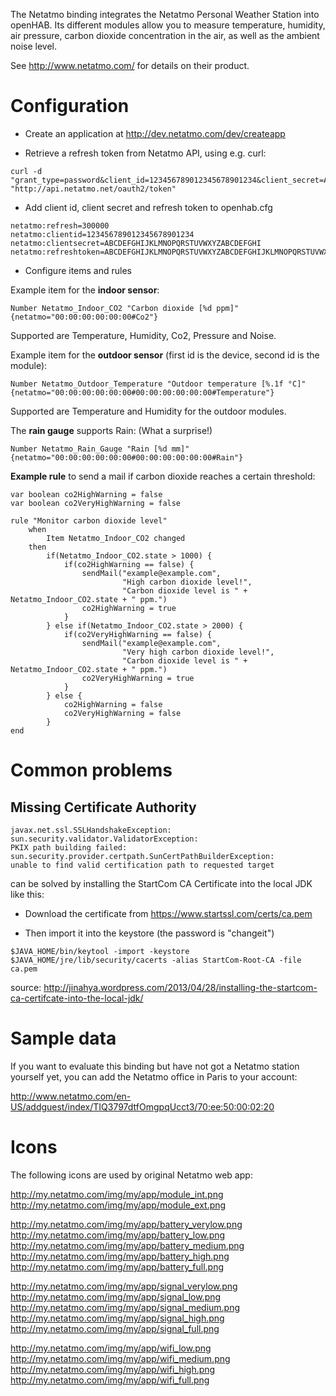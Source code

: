 The Netatmo binding integrates the Netatmo Personal Weather Station into openHAB. Its different modules allow you to measure temperature, humidity, air pressure, carbon dioxide concentration in the air, as well as the ambient noise level.

See http://www.netatmo.com/ for details on their product.

# Configuration

* Create an application at http://dev.netatmo.com/dev/createapp

* Retrieve a refresh token from Netatmo API, using e.g. curl:

```
curl -d "grant_type=password&client_id=123456789012345678901234&client_secret=ABCDEFGHIJKLMNOPQRSTUVWXYZABCDEFGHI&username=example@example.com&password=example" "http://api.netatmo.net/oauth2/token"
```

* Add client id, client secret and refresh token to openhab.cfg

```
netatmo:refresh=300000
netatmo:clientid=123456789012345678901234
netatmo:clientsecret=ABCDEFGHIJKLMNOPQRSTUVWXYZABCDEFGHI
netatmo:refreshtoken=ABCDEFGHIJKLMNOPQRSTUVWXYZABCDEFGHIJKLMNOPQRSTUVWXYZABCDE
```

* Configure items and rules

Example item for the **indoor sensor**:
```
Number Netatmo_Indoor_CO2 "Carbon dioxide [%d ppm]" {netatmo="00:00:00:00:00:00#Co2"}
```

Supported are Temperature, Humidity, Co2, Pressure and Noise.  




Example item for the **outdoor sensor** (first id is the device, second id is the module):
```
Number Netatmo_Outdoor_Temperature "Outdoor temperature [%.1f °C]" {netatmo="00:00:00:00:00:00#00:00:00:00:00:00#Temperature"}
```

Supported are Temperature and Humidity for the outdoor modules.  
 



The **rain gauge** supports Rain: (What a surprise!)
```
Number Netatmo_Rain_Gauge "Rain [%d mm]" {netatmo="00:00:00:00:00:00#00:00:00:00:00:00#Rain"}
```
  


**Example rule** to send a mail if carbon dioxide reaches a certain threshold:
```
var boolean co2HighWarning = false
var boolean co2VeryHighWarning = false

rule "Monitor carbon dioxide level"
	when
		Item Netatmo_Indoor_CO2 changed
	then
		if(Netatmo_Indoor_CO2.state > 1000) {
			if(co2HighWarning == false) {
				sendMail("example@example.com",
				         "High carbon dioxide level!",
				         "Carbon dioxide level is " + Netatmo_Indoor_CO2.state + " ppm.")
				co2HighWarning = true
			}
		} else if(Netatmo_Indoor_CO2.state > 2000) {
			if(co2VeryHighWarning == false) {
				sendMail("example@example.com",
				         "Very high carbon dioxide level!",
				         "Carbon dioxide level is " + Netatmo_Indoor_CO2.state + " ppm.")
				co2VeryHighWarning = true
			}
		} else {
			co2HighWarning = false
			co2VeryHighWarning = false
		}
end
```

# Common problems

## Missing Certificate Authority
```
javax.net.ssl.SSLHandshakeException:
sun.security.validator.ValidatorException:
PKIX path building failed:
sun.security.provider.certpath.SunCertPathBuilderException:
unable to find valid certification path to requested target
```

can be solved by installing the StartCom CA Certificate into the local JDK like this:

* Download the certificate from https://www.startssl.com/certs/ca.pem

* Then import it into the keystore (the password is "changeit")
```
$JAVA_HOME/bin/keytool -import -keystore $JAVA_HOME/jre/lib/security/cacerts -alias StartCom-Root-CA -file ca.pem
```

source: http://jinahya.wordpress.com/2013/04/28/installing-the-startcom-ca-certifcate-into-the-local-jdk/

# Sample data

If you want to evaluate this binding but have not got a Netatmo station yourself
yet, you can add the Netatmo office in Paris to your account:

http://www.netatmo.com/en-US/addguest/index/TIQ3797dtfOmgpqUcct3/70:ee:50:00:02:20

# Icons
The following icons are used by original Netatmo web app:

http://my.netatmo.com/img/my/app/module_int.png
http://my.netatmo.com/img/my/app/module_ext.png

http://my.netatmo.com/img/my/app/battery_verylow.png
http://my.netatmo.com/img/my/app/battery_low.png
http://my.netatmo.com/img/my/app/battery_medium.png
http://my.netatmo.com/img/my/app/battery_high.png
http://my.netatmo.com/img/my/app/battery_full.png

http://my.netatmo.com/img/my/app/signal_verylow.png
http://my.netatmo.com/img/my/app/signal_low.png
http://my.netatmo.com/img/my/app/signal_medium.png
http://my.netatmo.com/img/my/app/signal_high.png
http://my.netatmo.com/img/my/app/signal_full.png

http://my.netatmo.com/img/my/app/wifi_low.png
http://my.netatmo.com/img/my/app/wifi_medium.png
http://my.netatmo.com/img/my/app/wifi_high.png
http://my.netatmo.com/img/my/app/wifi_full.png